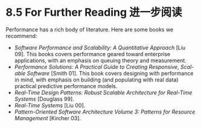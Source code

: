 8.5 For Further Reading 进一步阅读
===

Performance has a rich body of literature. Here are some books we recommend:

* *Software Performance and Scalability: A Quantitative Approach* [Liu 09]. This books covers performance geared toward enterprise applications, with an emphasis on queuing theory and measurement.
* *Performance Solutions: A Practical Guide to Creating Responsive, Scal-able Software* [Smith 01]. This book covers designing with performance in mind, with emphasis on building (and populating with real data) practical predictive performance models.
* *Real-Time Design Patterns: Robust Scalable Architecture for Real-Time Systems* [Douglass 99].
* *Real-Time Systems* [Liu 00].
* *Pattern-Oriented Software Architecture Volume 3: Patterns for Resource Management* [Kircher 03].